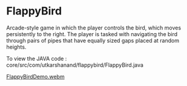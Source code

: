 # FlappyBird
Arcade-style game in which the player controls the bird, which moves persistently to the right.
The player is tasked with navigating the bird through pairs of pipes that have equally sized gaps placed at random heights.


To view the JAVA code : core/src/com/utkarshanand/flappybird/FlappyBird.java

[FlappyBirdDemo.webm](https://user-images.githubusercontent.com/78256045/189587895-3c273917-c0c0-44f8-ac5b-8942f6e434b3.webm)
